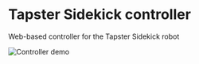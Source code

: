 # Tapster Sidekick controller
Web-based controller for the Tapster Sidekick robot

![Controller demo](https://raw.githubusercontent.com/tapsterbot/controller/master/doc/demo.gif)
